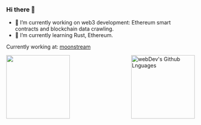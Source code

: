 ### Hi there 👋




- 🔭 I’m currently working on web3 development: Ethereum smart contracts and blockchain data crawling. 
- 🌱 I’m currently learning Rust, Ethereum.
<!--
- 📫 How to reach me: 
- 😄 Pronouns: ...
- ⚡ Fun fact: ...
-->

Currently working at: [moonstream](https://github.com/bugout-dev)
<!--img align="center" src="https://github-readme-stats.vercel.app/api/top-langs/?username=yhtiyar&theme=<Compact >" -->
 <img height="170em" align="left" src="https://github-readme-stats.vercel.app/api?username=yhtiyar&show_icons=true&count_private=true" />
<img height="170em" align="right" alt="webDev's Github Lnguages" src="https://github-readme-stats-eight-theta.vercel.app/api/top-langs/?username=yhtiyar&theme=radical&layout=compact" />
